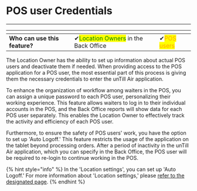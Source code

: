 # POS user Credentials

***

<table data-card-size="large" data-view="cards"><thead><tr><th></th><th></th><th></th></tr></thead><tbody><tr><td><strong>Who can use this feature?</strong></td><td><span data-gb-custom-inline data-tag="emoji" data-code="2714">✔</span><mark style="color:green;">Location Owners</mark> in the Back Office</td><td><span data-gb-custom-inline data-tag="emoji" data-code="2714">✔</span><mark style="color:orange;">POS users</mark></td></tr></tbody></table>

The Location Owner has the ability to set up information about actual POS users and deactivate them if needed. When providing access to the POS application for a POS user, the most essential part of this process is giving them the necessary credentials to enter the unTill Air application.

To enhance the organization of workflow among waiters in the POS, you can assign a unique password to each POS user, personalizing their working experience. This feature allows waiters to log in to their individual accounts in the POS, and the Back Office reports will show data for each POS user separately. This enables the Location Owner to effectively track the activity and efficiency of each POS user.

Furthermore, to ensure the safety of POS users' work, you have the option to set up 'Auto Logoff.' This feature restricts the usage of the application on the tablet beyond processing orders. After a period of inactivity in the unTill Air application, which you can specify in the Back Office, the POS user will be required to re-login to continue working in the POS.

{% hint style="info" %}
In the 'Location settings', you can set up 'Auto Logoff.' For more information about 'Location settings,' please [refer to the designated page](features/locations/location-settings.md).
{% endhint %}
